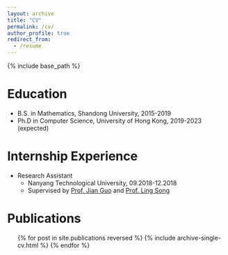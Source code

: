 ```yaml
---
layout: archive
title: "CV"
permalink: /cv/
author_profile: true
redirect_from:
  - /resume
---
```


{% include base_path %}

Education
======
* B.S. in Mathematics, Shandong University, 2015-2019
* Ph.D in Computer Science, University of Hong Kong, 2019-2023 (expected)

Internship Experience
======
* Research Assistant
	- Nanyang Technological University, 09.2018-12.2018
	- Supervised by [Prof. Jian Guo](https://guo.crypto.sg/) and [Prof. Ling Song](https://sites.google.com/view/ling-song/home)

Publications
======
  <ul>{% for post in site.publications reversed %}
    {% include archive-single-cv.html %}
  {% endfor %}</ul>
  

  
